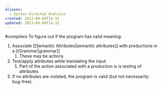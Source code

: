 ```yaml
---
aliases:
  - Syntax Directed Analysis
created: 2023-09-08T14:31
updated: 2023-09-08T14:31
---
```

#compilers 
To figure out if the program has valid meaning:
1. Associate [[Semantic Attributes|semantic attributes]] with productions in a [[Grammar|grammar]]
	1. These may be actions
2. Test/apply attributes while translating the input
	1. Part of the action associated with a production is is testing of attributes
3. If no attributes are violated, the program is valid (but not necessarily bug-free).